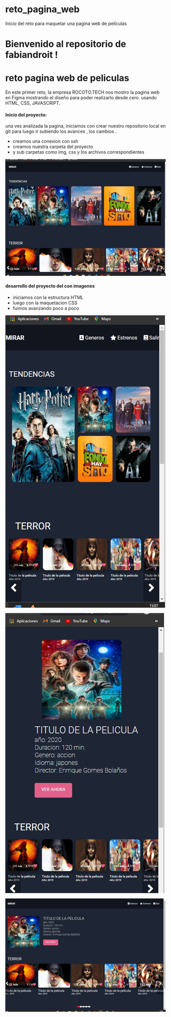 # reto_pagina_web
Inicio del reto para maquetar una pagina web de películas

# Bienvenido al repositorio de fabiandroit !
# reto pagina web de peliculas

En este primer reto, la empresa ROCOTO.TECH nos mostro la pagina web  en Figma mostrando el diseño para poder realizarlo desde cero. usando HTML, CSS, JAVASCRIPT.   

#### Inicio del proyecto:

una ves analizada la pagina, iniciamos con crear nuestro repositorio local en git para luego ir subiendo los avances , los cambios . 

- creamos una conexion con ssh 
- creamos nuestra carpeta del proyecto
- y sub carpetas como img, css  y los archivos correspondientes

![](https://github.com/fabiandroit/reto_pagina_web/blob/master/img/imgg_a.jpg)

#### desarrollo del proyecto del con imagenes

- iniciamos con la estructura HTML
- luego con la maquetacion CSS
- fuimos avanzando poco a poco

![](https://github.com/fabiandroit/reto_pagina_web/blob/master/img/responsive.jpg)

![](https://github.com/fabiandroit/reto_pagina_web/blob/master/img/responsive2.jpg)

![](https://github.com/fabiandroit/reto_pagina_web/blob/master/img/pagina%20de%20enlace.jpg)

